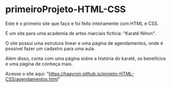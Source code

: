 # primeiroProjeto-HTML-CSS
Este é o primeiro site que faço e foi feito inteiramente com HTML e CSS.

É um site para uma academia de artes marciais fictícia: "Karatê Nihon".

O site possui uma estrutura linear e uma página de agendamentos, onde é possível fazer um cadastro para uma aula.

Além disso, conta com uma página sobre a história do karatê, os benefícios e uma página de conheça mais.

Acesse o site aqui: "https://haayron.github.io/projeto-HTML-CSS/agendamentos.html"
